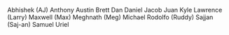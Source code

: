 Abhishek (AJ)
Anthony
Austin
Brett
Dan
Daniel
Jacob
Juan
Kyle
Lawrence (Larry)
Maxwell (Max)
Meghnath (Meg)
Michael
Rodolfo (Ruddy)
Sajjan (Saj-an)
Samuel
Uriel

